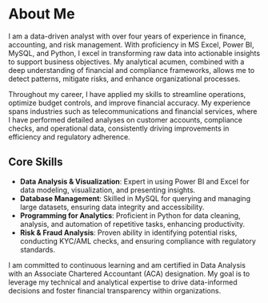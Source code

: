 # About Me

I am a data-driven analyst with over four years of experience in finance, accounting, and risk management. With proficiency in MS Excel, Power BI, MySQL, and Python, I excel in transforming raw data into actionable insights to support business objectives. My analytical acumen, combined with a deep understanding of financial and compliance frameworks, allows me to detect patterns, mitigate risks, and enhance organizational processes.

Throughout my career, I have applied my skills to streamline operations, optimize budget controls, and improve financial accuracy. My experience spans industries such as telecommunications and financial services, where I have performed detailed analyses on customer accounts, compliance checks, and operational data, consistently driving improvements in efficiency and regulatory adherence.

## Core Skills

- **Data Analysis & Visualization**: Expert in using Power BI and Excel for data modeling, visualization, and presenting insights.
- **Database Management**: Skilled in MySQL for querying and managing large datasets, ensuring data integrity and accessibility.
- **Programming for Analytics**: Proficient in Python for data cleaning, analysis, and automation of repetitive tasks, enhancing productivity.
- **Risk & Fraud Analysis**: Proven ability in identifying potential risks, conducting KYC/AML checks, and ensuring compliance with regulatory standards.

I am committed to continuous learning and am certified in Data Analysis with an Associate Chartered Accountant (ACA) designation. My goal is to leverage my technical and analytical expertise to drive data-informed decisions and foster financial transparency within organizations.
